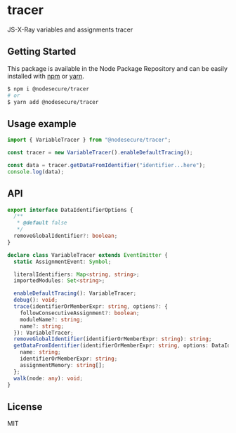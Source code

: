 # tracer

JS-X-Ray variables and assignments tracer

## Getting Started

This package is available in the Node Package Repository and can be easily installed with [npm](https://docs.npmjs.com/getting-started/what-is-npm) or [yarn](https://yarnpkg.com).

```bash
$ npm i @nodesecure/tracer
# or
$ yarn add @nodesecure/tracer
```

## Usage example

```js
import { VariableTracer } from "@nodesecure/tracer";

const tracer = new VariableTracer().enableDefaultTracing();

const data = tracer.getDataFromIdentifier("identifier...here");
console.log(data);
```

## API

```ts
export interface DataIdentifierOptions {
  /**
   * @default false
   */
  removeGlobalIdentifier?: boolean;
}

declare class VariableTracer extends EventEmitter {
  static AssignmentEvent: Symbol;

  literalIdentifiers: Map<string, string>;
  importedModules: Set<string>;

  enableDefaultTracing(): VariableTracer;
  debug(): void;
  trace(identifierOrMemberExpr: string, options?: {
    followConsecutiveAssignment?: boolean;
    moduleName?: string;
    name?: string;
  }): VariableTracer;
  removeGlobalIdentifier(identifierOrMemberExpr: string): string;
  getDataFromIdentifier(identifierOrMemberExpr: string, options: DataIdentifierOptions): null | {
    name: string;
    identifierOrMemberExpr: string;
    assignmentMemory: string[];
  };
  walk(node: any): void;
}
```

## License

MIT
